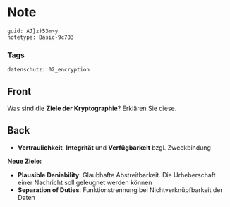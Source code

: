 # Note
```
guid: AJ}z)53m>y
notetype: Basic-9c783
```

### Tags
```
datenschutz::02_encryption
```

## Front
Was sind die <b>Ziele der Kryptographie</b>? Erklären Sie diese.

## Back
<ul>
  <li><b>Vertraulichkeit</b>, <b>Integrität</b> und
  <b>Verfügbarkeit</b> bzgl. Zweckbindung
</ul>
<div>
  <b>Neue Ziele:</b>
</div>
<ul>
  <li><b>Plausible Deniability</b>: Glaubhafte Abstreitbarkeit. Die
  Urheberschaft einer Nachricht soll geleugnet werden können
  <li><b>Separation of Duties</b>: Funktionstrennung bei
  Nichtverknüpfbarkeit der Daten
</ul>
